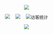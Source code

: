 <!-- markdownlint-disable MD033 MD041 -->

<p align="center">
  <img src="https://readme-typing-svg.demolab.com/?lines=Welcome to Siboor!;Focus+on+service!&font=Fira%20Code&center=true&width=380&height=50&duration=4000&pause=1000">
</p>

<!-- profile logo 个人资料徽标 -->
<div align="center">
  <a href="https://www.youtube.com/@siboor3dprinterkit/videos"><img src="https://img.shields.io/badge/youtube-%E6%B2%B9%E7%AE%A1-c32136"></a>&emsp;
  <a href="https://space.bilibili.com/241620007"><img src="https://img.shields.io/badge/bilibili-B%E7%AB%99-ff69b4"></a>&emsp;
<!-- visitor statistics logo 访客数统计徽标 -->
  <img src="https://visitor-badge.glitch.me/badge?page_id=Lzhikai" alt="访客统计" /></div>
<p align="center">
  <a href="https://discord.gg/qYaH3P9DZt" alt="Discord" title="Dev Pro Tips Discussion & Support Server">
    <img src="https://img.shields.io/discord/819650821314052106?color=7289DA&logo=discord&logoColor=white&style=for-the-badge"/></a>
</p>
<!-- markdownlint-enable MD033 -->
